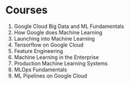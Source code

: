 # Courses

1. Google Cloud Big Data and ML Fundamentals
2. How Google does Machine Learning
3. Launching into Machine Learning
4. Tensorflow on Google Cloud
5. Feature Engineering
6. Machine Learning in the Enterprise
7. Production Machine Learning Systems
8. MLOps Fundamentals
9. ML Pipelines on Google Cloud
